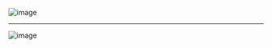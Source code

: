 ![image](https://github.com/user-attachments/assets/db3cfe80-ac27-42df-a9ce-2985ff1a3c8f)
<hr>

![image](https://github.com/user-attachments/assets/627026a0-66b2-4d33-af92-fbeeb082a821)
